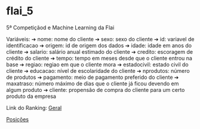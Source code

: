 # flai_5
5ª Competiçãod e Machine Learning da Flai

Variáveis:
➔ nome: nome do cliente
➔ sexo: sexo do cliente
➔ id: variavel de identificacao
➔ origem: id de origem dos dados
➔ idade: idade em anos do cliente
➔ salario: salário anual estimado do cliente
➔ credito: escoragem de crédito do cliente
➔ tempo: tempo em meses desde que o cliente entrou na base
➔ regiao: regiao em que o cliente mora
➔ estadocivil: estado civil do cliente
➔ educacao: nível de escolaridade do cliente
➔ nprodutos: número de produtos
➔ pagamento: meio de pagamento preferido do cliente
➔ maxatraso: número máximo de dias que o cliente já ficou devendo em algum
produto
➔ cliente: propensão de compra do cliente para um certo produto da empresa

Link do Ranking: 
[Geral](https://github.com/gitflai/ranking/blob/main/4compMLflai.csv)

[Posições](https://github.com/gitflai/ranking/blob/main/4compMLflairank.csv)
